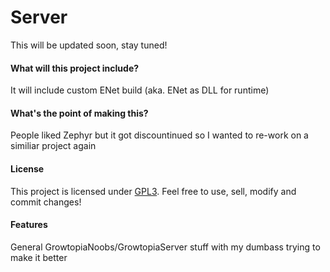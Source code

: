 # Server
This will be updated soon, stay tuned!

#### What will this project include?
It will include custom ENet build (aka. ENet as DLL for runtime)

#### What's the point of making this?
People liked Zephyr but it got discountinued so I wanted to re-work on a similiar project again

#### License
This project is licensed under [GPL3](https://github.com/mqhirr/Server/blob/master/LICENSE). Feel free to use, sell, modify and commit changes!


#### Features
General GrowtopiaNoobs/GrowtopiaServer stuff with my dumbass trying to make it better
